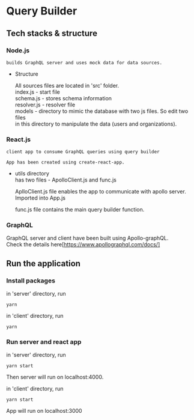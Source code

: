# Query Builder

## Tech stacks & structure
 ### Node.js
    builds GraphQL server and uses mock data for data sources.

- Structure

    All sources files are located in 'src' folder.<br/>
    index.js - start file <br/>
    schema.js - stores schema information <br/>
    resolver.js - resolver file <br/>
    models - directory to mimic the database with two js files. So edit two files <br/>
    in this directory to manipulate the data (users and organizations).

 ### React.js
    client app to consume GraphQL queries using query builder

    App has been created using create-react-app.
- utils directory<br/>
    has two files - ApolloClient.js and func.js<br/>

    AplloClient.js file enables the app to communicate with apollo server. Imported into App.js<br/>

    func.js file contains the main query builder function. 


 ### GraphQL
 GraphQL server and client have been built using Apollo-graphQL.<br/>
 Check the details here[https://www.apollographql.com/docs/]

 ## Run the application

### Install packages

 in 'server' directory, run 
 ```
 yarn
 ```

 in 'client' directory, run
 ```
yarn
 ```

### Run server and react app

in 'server' directory, run
```
yarn start
```
Then server will run on localhost:4000.

in 'client' directory, run
```
yarn start
```

App will run on localhost:3000